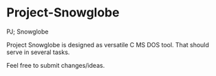 # Project-Snowglobe
PJ; Snowglobe

Project Snowglobe is designed as versatile C MS DOS tool. That should
serve in several tasks.

Feel free to submit changes/ideas.

